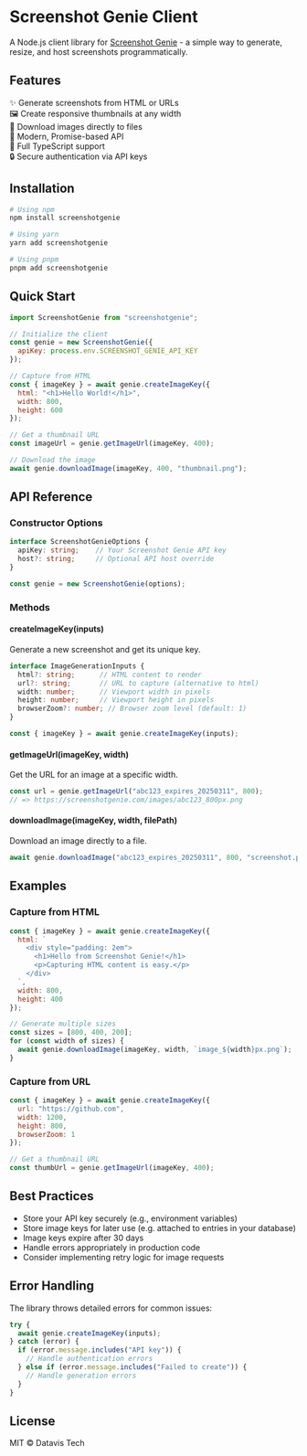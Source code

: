 # Screenshot Genie Client

A Node.js client library for [Screenshot Genie](https://screenshotgenie.com/) - a simple way to generate, resize, and host screenshots programmatically.

## Features

✨ Generate screenshots from HTML or URLs  
🖼️ Create responsive thumbnails at any width  
💾 Download images directly to files  
🚀 Modern, Promise-based API  
📝 Full TypeScript support  
🔒 Secure authentication via API keys 

## Installation

```bash
# Using npm
npm install screenshotgenie

# Using yarn
yarn add screenshotgenie

# Using pnpm
pnpm add screenshotgenie
```

## Quick Start

```javascript
import ScreenshotGenie from "screenshotgenie";

// Initialize the client
const genie = new ScreenshotGenie({
  apiKey: process.env.SCREENSHOT_GENIE_API_KEY
});

// Capture from HTML
const { imageKey } = await genie.createImageKey({
  html: "<h1>Hello World!</h1>",
  width: 800,
  height: 600
});

// Get a thumbnail URL
const imageUrl = genie.getImageUrl(imageKey, 400);

// Download the image
await genie.downloadImage(imageKey, 400, "thumbnail.png");
```

## API Reference

### Constructor Options

```typescript
interface ScreenshotGenieOptions {
  apiKey: string;    // Your Screenshot Genie API key
  host?: string;     // Optional API host override
}

const genie = new ScreenshotGenie(options);
```

### Methods

#### createImageKey(inputs)

Generate a new screenshot and get its unique key.

```typescript
interface ImageGenerationInputs {
  html?: string;      // HTML content to render
  url?: string;       // URL to capture (alternative to html)
  width: number;      // Viewport width in pixels
  height: number;     // Viewport height in pixels
  browserZoom?: number; // Browser zoom level (default: 1)
}

const { imageKey } = await genie.createImageKey(inputs);
```

#### getImageUrl(imageKey, width)

Get the URL for an image at a specific width.

```javascript
const url = genie.getImageUrl("abc123_expires_20250311", 800);
// => https://screenshotgenie.com/images/abc123_800px.png
```

#### downloadImage(imageKey, width, filePath)

Download an image directly to a file.

```javascript
await genie.downloadImage("abc123_expires_20250311", 800, "screenshot.png");
```

## Examples

### Capture from HTML

```javascript
const { imageKey } = await genie.createImageKey({
  html: `
    <div style="padding: 2em">
      <h1>Hello from Screenshot Genie!</h1>
      <p>Capturing HTML content is easy.</p>
    </div>
  `,
  width: 800,
  height: 400
});

// Generate multiple sizes
const sizes = [800, 400, 200];
for (const width of sizes) {
  await genie.downloadImage(imageKey, width, `image_${width}px.png`);
}
```

### Capture from URL

```javascript
const { imageKey } = await genie.createImageKey({
  url: "https://github.com",
  width: 1200,
  height: 800,
  browserZoom: 1
});

// Get a thumbnail URL
const thumbUrl = genie.getImageUrl(imageKey, 400);
```

## Best Practices

- Store your API key securely (e.g., environment variables)
- Store image keys for later use (e.g. attached to entries in your database)
- Image keys expire after 30 days
- Handle errors appropriately in production code
- Consider implementing retry logic for image requests

## Error Handling

The library throws detailed errors for common issues:

```javascript
try {
  await genie.createImageKey(inputs);
} catch (error) {
  if (error.message.includes("API key")) {
    // Handle authentication errors
  } else if (error.message.includes("Failed to create")) {
    // Handle generation errors
  }
}
```

## License

MIT © Datavis Tech
